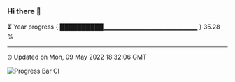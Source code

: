 ### Hi there 👋

⏳ Year progress { ██████████▁▁▁▁▁▁▁▁▁▁▁▁▁▁▁▁▁▁▁▁ } 35.28 %

---

⏰ Updated on Mon, 09 May 2022 18:32:06 GMT

![Progress Bar CI](https://github.com/ZhaoGui/ZhaoGui/workflows/Progress%20Bar%20CI/badge.svg)
